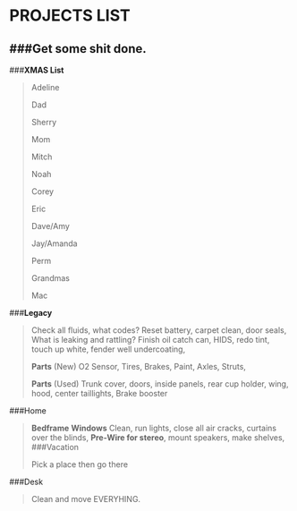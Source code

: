 **PROJECTS LIST**
==============
###**Get some shit done.**
-----------

###__<b>XMAS List</b>__
>
>Adeline
>
>Dad
>
>Sherry
>
>Mom
>
>Mitch
>
>Noah
>
>Corey
>
>Eric
>
>Dave/Amy
>
>Jay/Amanda
>
>Perm
>
>Grandmas
>
>Mac
>




###__Legacy__
>Check all fluids, what codes? Reset battery, carpet clean, door seals, What is leaking and rattling?  Finish oil catch can, HIDS, redo tint, touch up white, fender well undercoating, 
> 
><b>Parts</b> (New)
>O2 Sensor, Tires, Brakes, Paint, Axles, Struts, 
>
><b>Parts</b> (Used)
> Trunk cover, doors, inside panels, rear cup holder, wing, hood, center taillights, Brake booster

###Home
>
>
><b>Bedframe</b>
><b>Windows</b>
>Clean, run lights, close all air cracks, curtains over the blinds, 
><b>Pre-Wire for stereo</b>, mount speakers, make shelves, 
>###Vacation
>
>
>Pick a place then go there
>
>
###Desk
>
>Clean and move EVERYHING.  

